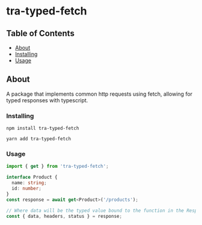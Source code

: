 # tra-typed-fetch

## Table of Contents

- [About](#about)
- [Installing](#installing)
- [Usage](#installing)

## About <a name = "about"></a>

A package that implements common http requests using fetch, allowing for typed responses with typescript.

### Installing <a name = "installing"></a>

`npm install tra-typed-fetch`

`yarn add tra-typed-fetch`

### Usage <a name = "usage"></a>

```ts
import { get } from 'tra-typed-fetch';

interface Product {
  name: string;
  id: number;
}
const response = await get<Product>('/products');

// Where data will be the typed value bound to the function in the Response
const { data, headers, status } = response;
```
